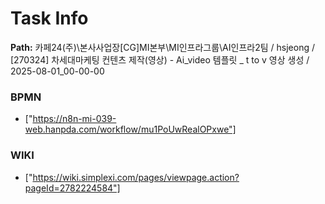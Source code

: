 # Task Info

**Path:** 카페24(주)\본사사업장\[CG]MI본부\MI인프라그룹\AI인프라2팀 / hsjeong / [270324] 차세대마케팅 컨텐츠 제작(영상) - Ai_video 템플릿 _ t to v 영상 생성 / 2025-08-01_00-00-00

### BPMN
- ["https://n8n-mi-039-web.hanpda.com/workflow/mu1PoUwRealOPxwe"]

### WIKI
- ["https://wiki.simplexi.com/pages/viewpage.action?pageId=2782224584"]

